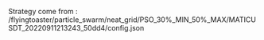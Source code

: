 Strategy come from : /flyingtoaster/particle_swarm/neat_grid/PSO_30%_MIN_50%_MAX/MATICUSDT_20220911213243_50dd4/config.json